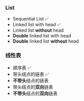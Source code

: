 ### List

- Sequential List :white_check_mark:
- Linked list with head :white_check_mark:
- Linked list **without** head
- **Double** linked list with head
- **Double** linked list **without** head


### 线性表

- 顺序表 :white_check_mark:
- 带头结点的链表 :white_check_mark:
- **不带头**结点的链表
- 带头结点的**双向**链表
- **不带头**结点的**双向**链表

